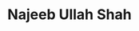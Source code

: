 ---
layout: page
title: Najeeb Ullah Shah
description: Postdoctoral Fellow<br />博士后<br />&nbsp;
img: /assets/avatar/najeeb.jpg
email: test
bio: >
    Najeeb was born in Quetta, Pakistan. He completed his Bachelor's and Master's degrees in Pakistan before earning his Ph.D. from Tsinghua University, China, in April 2024. His doctoral research centered on employing machine learning-based methods to analyze cell lineages in early human embryonic development using scRNA-Seq data. He also has experience in Android app development using the Android Studio platform. Currently, Najeeb is excited about broadening his research horizons at COmics Lab. Outside of his academic pursuits, he loves playing basketball, chess, and finds joy in hiking.
bio_cn: >
    Najeeb出生​​于巴基斯坦奎达。他在巴基斯坦完成了学士和硕士学位，然后于2024年4月在清华大学获得博士学位。他的博士研究专注于利用机器学习和scRNA-Seq数据分析早期人类胚胎发育中的细胞谱系。他还拥有使用Android Studio开发安卓应用程序的经验。目前，Najeeb对在COmics实验室拓宽他的研究视野感到兴奋。除了追求学术之外，他还喜欢打篮球、下棋，并在徒步旅行中找到乐趣。
email: najeebullahshah@gmail.com
github: najeebullahshah
orcid: 0000-0001-6542-9172
scholar: J_5SVnQAAAAJ
importance: 3
category: postdoc
---